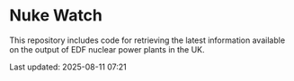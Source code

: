 # Nuke Watch

This repository includes code for retrieving the latest information available on the output of EDF nuclear power plants in the UK.

Last updated: 2025-08-11 07:21